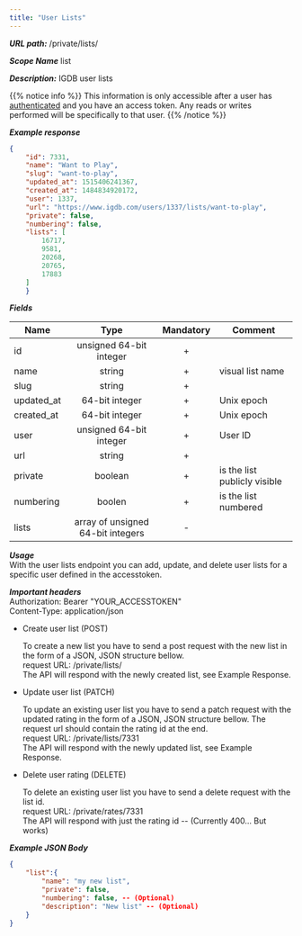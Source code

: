 ```yaml
---
title: "User Lists"
---
```


***URL path:*** /private/lists/

***Scope Name*** list

***Description:*** IGDB user lists

{{% notice info %}}
This information is only accessible after a user has [authenticated](../authentication) and you have an access token. Any reads or writes performed will be specifically to that user.
{{% /notice %}}

***Example response***
```json
{
    "id": 7331,
    "name": "Want to Play",
    "slug": "want-to-play",
    "updated_at": 1515406241367,
    "created_at": 1484834920172,
    "user": 1337,
    "url": "https://www.igdb.com/users/1337/lists/want-to-play",
    "private": false,
    "numbering": false,
    "lists": [
        16717,
        9581,
        20268,
        20765,
        17883
    ]
    }
```

***Fields***

| Name         | Type                    | Mandatory | Comment |
| ------------ |:-----------------------:|:---------:| ------- |
| id           | unsigned 64-bit integer |     +     ||
| name         | string                  |     +     | visual list name |
| slug         | string                  |     +     ||
| updated_at   | 64-bit integer          |     +     | Unix epoch |
| created_at   | 64-bit integer          |     +     | Unix epoch |
| user         | unsigned 64-bit integer |     +     | User ID |
| url          | string                  |     +     ||
| private      | boolean                 |     +     | is the list publicly visible |
| numbering    | boolen                  |     +     | is the list numbered |
| lists        | array of unsigned 64-bit integers   |     -     | |

***Usage***   
With the user lists endpoint you can add, update, and delete user lists for a specific user defined in the accesstoken. 

***Important headers***   
Authorization: Bearer "YOUR_ACCESSTOKEN"  
Content-Type: application/json

* Create user list (POST)

	To create a new list you have to send a post request with the new list in the form of a JSON, JSON structure bellow.  
	request URL: /private/lists/   
	The API will respond with the newly created list, see Example Response.  

* Update user list (PATCH)

	To update an existing user list you have to send a patch request with the updated rating in the form of a JSON, JSON structure bellow. The request url should contain the rating id at the end.   
	request URL: /private/lists/7331   
	The API will respond with the newly updated list, see Example Response.  

* Delete user rating (DELETE)

	To delete an existing user list you have to send a delete request with the list id.  
	request URL: /private/rates/7331  
	The API will respond with just the rating id -- (Currently 400... But works)   

***Example JSON Body***
```json
{
	"list":{
        "name": "my new list",
        "private": false,
        "numbering": false, -- (Optional)
        "description": "New list" -- (Optional)
    }
}
```
